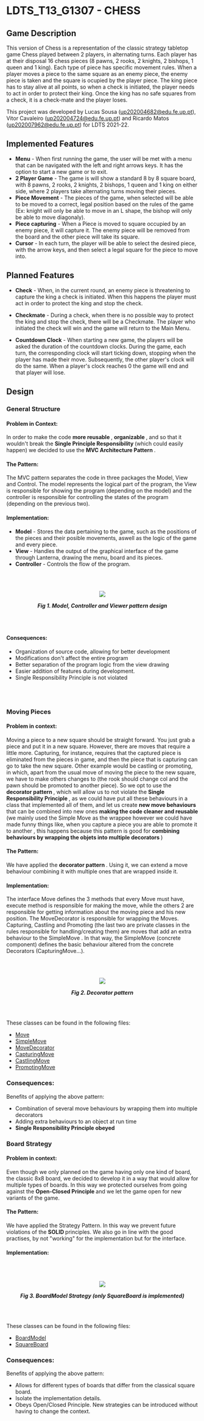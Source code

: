 # LDTS_T13_G1307 - CHESS

## Game Description

This version of Chess is a representation of the classic strategy tabletop game Chess played between 2 players, in alternating turns. Each player has at their disposal 16 chess pieces (8 pawns, 2 rooks, 2 knights, 2 bishops, 1 queen and 1 king). Each type of piece has specific movement rules. When a player moves a piece to the same square as an enemy piece, the enemy piece is taken and the square is ocupied by the player piece. The king piece has to stay alive at all points, so when a check is initiated, the player needs to act in order to protect their king. Once the king has no safe squares from a check, it is a check-mate and the player loses.

This project was developed by Lucas Sousa (up202004682@edu.fe.up.pt), Vitor Cavaleiro (up202004724@edu.fe.up.pt) and Ricardo Matos (up202007962@edu.fe.up.pt) for LDTS 2021-22.

## Implemented Features

- **Menu** - When first running the game, the user will be met with a menu that can be navigated with the left and right arrows keys. It has the option to start a new game or to exit.
- **2 Player Game** - The game is will show a standard 8 by 8 square board, with 8 pawns, 2 rooks, 2 knights, 2 bishops, 1 queen and 1 king on either side, where 2 players take alternating turns moving their pieces.
- **Piece Movement** - The pieces of the game, when selected will be able to be moved to a correct, legal position based on the rules of the game (Ex: knight will only be able to move in an L shape, the bishop will only be able to move diagonaly).
- **Piece capturing** - When a Piece is moved to square occupied by an enemy piece, it will capture it. The enemy piece will be removed from the board and the other piece will take its square.
- **Cursor** - In each turn, the player will be able to select the desired piece, with the arrow keys, and then select a legal square for the piece to move into.

## Planned Features

- **Check** - When, in the current round, an enemy piece is threatening to capture the king a check is initiated. When this happens the player must act in order to protect the king and stop the check.

- **Checkmate** - During a check, when there is no possible way to protect the king and stop the check, there will be a Checkmate. The player who initiated the check will win and the game will return to the Main Menu.

- **Countdown Clock** - When starting a new game, the players will be asked the duration of the countdown clocks. During the game, each turn, the corresponding clock will start ticking down, stopping when the player has made their move. Subsequently, the other player's clock will do the same. When a player's clock reaches 0 the game will end and that player will lose.

## Design
### General Structure
#### Problem in Context:
In order to make the code <b> more reusable </b>, <b> organizable  </b>, and so that it wouldn't break the <b>
Single Principle Responsibility </b> (which could easily happen) we decided to use the <b> MVC Architecture Pattern </b>.

#### The Pattern:
The MVC pattern separates the code in three packages the Model, View and Control. The model represents the logical
part of the program, the View is responsible for showing the program (depending on the model) and the controller is 
responsible for controlling the states of the program (depending on the previous two).

#### Implementation:
- **Model** - Stores the data pertaining to the game, such as the positions of the pieces and their posible movements, aswell as the logic of the game and every piece.
- **View** - Handles the output of the graphical interface of the game through Lanterna, drawing the menu, board and its pieces.
- **Controller** - Controls the flow of the program.

<br>
<br />

<p align="center" justify="center">
  <img src="images/UML/VMC_UML.jpg"/>
</p>
<p align="center">
  <b><i>Fig 1. Model, Controller and Viewer pattern design </i></b>
</p>  

<br>
<br />

#### Consequences:
- Organization of source code, allowing for better development
- Modifications don't affect the entire program
- Better separation of the program logic from the view drawing
- Easier addition of features during development.
- Single Responsibility Principle is not violated
<br>
<br />

### Moving Pieces
#### **Problem in context:**
Moving a piece to a new square should be straight forward. You just grab a piece and put it in a new square.
However, there are moves that require a little more. Capturing, for instance, requires that the captured piece
is eliminated from the pieces in game, and then the piece that is capturing can go to take the new square.
Other example would be castling or promoting, in which, apart from the usual move of moving the piece to the new
square, we have to make others changes to (the rook should change col and the pawn should be promoted to another piece).
So we opt to use the <b> decorator pattern </b>, which will allow us to not violate the <b> Single Responsibility Principle </b>
, as we could have put all these behaviours in a class that implemented all of them, and let us create <b> new move behaviours </b>
that can be combined into new ones <b> making the code cleaner and reusable </b> (we mainly used the Simple Move as the wrappee
however we could have made funny things like, when you capture a piece you are able to promote it to another
, this happens because this pattern is good for <b> combining behaviours by wrapping the objets into multiple decorators </b> )

#### The Pattern:
We have applied the <b> decorator pattern </b>. Using it, we can extend a move behaviour combining it with multiple ones
that are wrapped inside it.

#### Implementation:
The interface Move defines the 3 methods that every Move must have, execute method is responsible for making
the move, while the others 2 are responsible for getting information about the moving piece and his new position.
The MoveDecorator is responsible for wrapping the Moves. Capturing, Castling and Promoting (the last two are
private classes in the rules responsible for handling/creating them) are moves that add an extra behaviour to the SimpleMove .
In that way, the SimpleMove (concrete component) defines the basic behaviour altered from the concrete Decorators
(CapturingMove...).

<br>
<br />

<p align="center" justify="center">
  <img src="images/UML/strategy_UML.jpg"/>
</p>
<p align="center">
  <b><i>Fig 2. Decorator pattern </i></b>
</p>  

<br>
<br />

These classes can be found in the following files:
- [Move](../src/main/java/model/game/move/Move.java)
- [SimpleMove](../src/main/java/model/game/move/SimpleMove.java)
- [MoveDecorator](../src/main/java/model/game/move/MoveDecorator.java)
- [CapturingMove](../src/main/java/model/game/move/CapturingMove.java)
- [CastlingMove](../src/main/java/model/game/rules/Castle.java)
- [PromotingMove](../src/main/java/model/game/rules/PromotingPawns.java)

### Consequences:
Benefits of applying the above pattern:
 - Combination of several move behaviours by wrapping them into multiple decorators
 - Adding extra behaviours to an object at run time
 - <b> Single Responsibility Principle obeyed </b>

### Board Strategy
#### **Problem in context:**
Even though we only planned on the game having only one kind of board, the classic 8x8 board, we decided to develop it in a way that would allow for multiple types of boards.
In this way we protected ourselves from going against the <b> Open-Closed Principle </b> and we let the game
open for new variants of the game.

#### The Pattern:
We have applied the Strategy Pattern. In this way we prevent future violations of the <b> SOLID </b>principles.
We also go in line with the good practises, by not "working" for the implementation but for the interface.

#### Implementation:


<br>
<br />

<p align="center" justify="center">
  <img src="images/UML/strategy_UML.jpg"/>
</p>
<p align="center">
  <b><i>Fig 3. BoardModel Strategy (only SquareBoard is implemented) </i></b>
</p>  

<br>
<br />

These classes can be found in the following files:
- [BoardModel](../src/main/java/model/game/board/BoardModel.java)
- [SquareBoard](../src/main/java/model/game/board/SquareBoard.java)

### Consequences:
Benefits of applying the above pattern:
- Allows for different types of boards that differ from the classical square board.
- Isolate the implementation details.
- Obeys Open/Closed Principle. New strategies can be introduced without having to change the context.